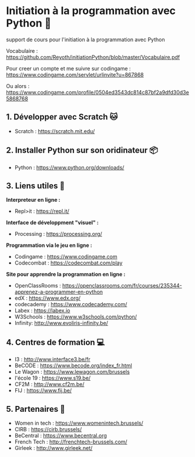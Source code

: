 # Initiation à la programmation avec Python  :snake:

support de cours pour l'initiation à la programmation avec Python

Vocabulaire : https://github.com/Reyoth/initiationPython/blob/master/Vocabulaire.pdf

Pour creer un compte et me suivre sur codingame : https://www.codingame.com/servlet/urlinvite?u=867868

Ou alors : https://www.codingame.com/profile/0504ed3543dc814c87bf2a9dfd30d3e5868768


## 1. Développer avec Scratch :cat:

- Scratch : https://scratch.mit.edu/

## 2. Installer Python sur son oridinateur :package:

- Python : https://www.python.org/downloads/

## 3. Liens utiles :key:

**Interpreteur en ligne :**

- Repl>it : https://repl.it/

**Interface de développment "visuel" :**

- Processing : https://processing.org/

**Programmation via le jeu en ligne :**

- Codingame : https://www.codingame.com 
- Codecombat : https://codecombat.com/play

**Site pour apprendre la programmation en ligne :**

- OpenClassRooms : https://openclassrooms.com/fr/courses/235344-apprenez-a-programmer-en-python
- edX : https://www.edx.org/
- codecademy : https://www.codecademy.com/
- Labex : https://labex.io
- W3Schools : https://www.w3schools.com/python/
- Infinity:  http://www.evoliris-infinity.be/

## 4. Centres de formation :computer:

- I3 : http://www.interface3.be/fr
- BeCODE : https://www.becode.org/index_fr.html
- Le Wagon : https://www.lewagon.com/brussels
- l'école 19 : https://www.s19.be/
- CF2M : http://www.cf2m.be/
- FIJ : https://www.fij.be/

## 5. Partenaires :eyes:

- Women in tech : https://www.womenintech.brussels/
- CIRB : https://cirb.brussels/
- BeCentral : https://www.becentral.org
- French Tech : http://frenchtech-brussels.com/
- Girleek : http://www.girleek.net/


